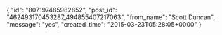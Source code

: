  {
   "id": "807197485982852",
   "post_id": "462493170453287_494855407217063",
   "from_name": "Scott Duncan",
   "message": "yes",
   "created_time": "2015-03-23T05:28:05+0000"
 }
